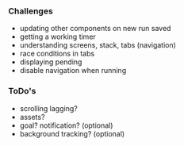 ### Challenges

- updating other components on new run saved
- getting a working timer
- understanding screens, stack, tabs (navigation)
- race conditions in tabs
- displaying pending
- disable navigation when running

### ToDo's

- scrolling lagging?
- assets?
- goal? notification? (optional)
- background tracking? (optional)
